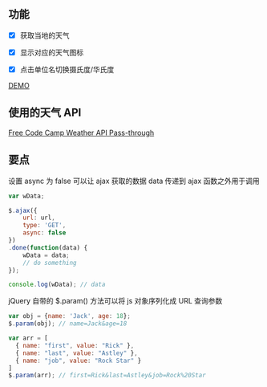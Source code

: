 ## 功能

- [x] 获取当地的天气

- [x] 显示对应的天气图标

- [x] 点击单位名切换摄氏度/华氏度

[DEMO](https://codepen.io/monad/pen/EXzbgx)

## 使用的天气 API

[Free Code Camp Weather API Pass-through](https://fcc-weather-api.glitch.me/)

## 要点

设置 async 为 false 可以让 ajax 获取的数据 data 传递到 ajax 函数之外用于调用

```js
var wData;

$.ajax({
	url: url,
	type: 'GET',
	async: false
})
.done(function(data) {
	wData = data;
	// do something
});

console.log(wData); // data
```

jQuery 自带的 $.param() 方法可以将 js 对象序列化成 URL 查询参数

```js
var obj = {name: 'Jack', age: 18};
$.param(obj); // name=Jack&age=18

var arr = [
  { name: "first", value: "Rick" },
  { name: "last", value: "Astley" },
  { name: "job", value: "Rock Star" }
]
$.param(arr); // first=Rick&last=Astley&job=Rock%20Star
```